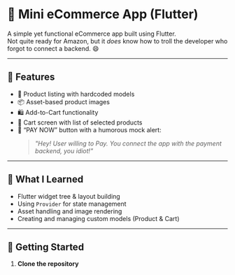 # 🛒 Mini eCommerce App (Flutter)

A simple yet functional eCommerce app built using Flutter.  
Not quite ready for Amazon, but it *does* know how to troll the developer who forgot to connect a backend. 😄

---

## 📱 Features

- 🧾 Product listing with hardcoded models
- 📦 Asset-based product images
- 🛍️ Add-to-Cart functionality
- 🛒 Cart screen with list of selected products
- 💸 “PAY NOW” button with a humorous mock alert:
  > *"Hey! User willing to Pay. You connect the app with the payment backend, you idiot!"*

---

## 🧠 What I Learned

- Flutter widget tree & layout building  
- Using `Provider` for state management  
- Asset handling and image rendering  
- Creating and managing custom models (Product & Cart)

---

## 🚀 Getting Started

1. **Clone the repository**
   ```bash

